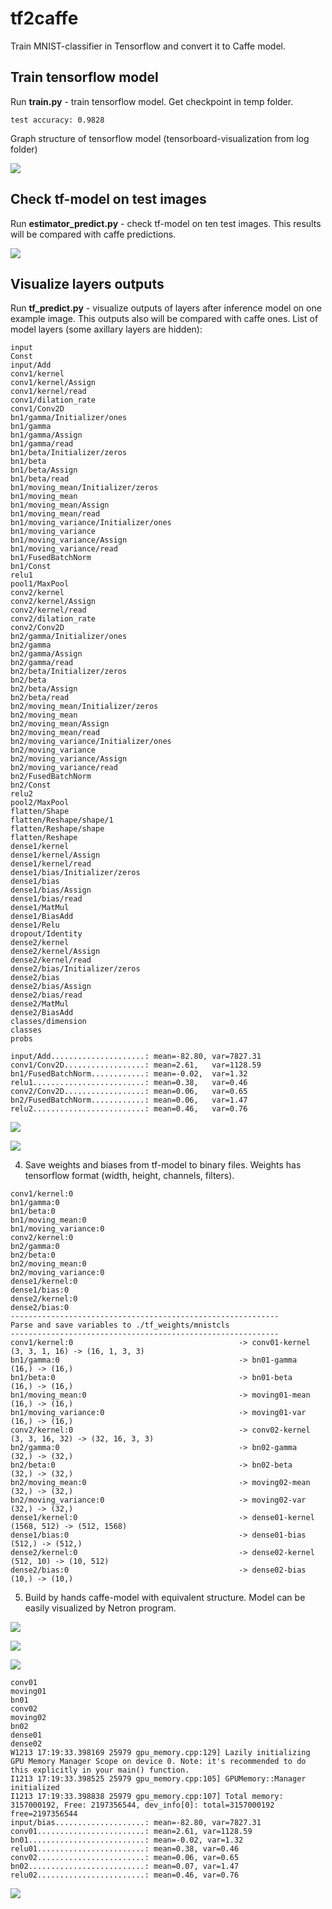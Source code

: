 # tf2caffe
Train MNIST-classifier in Tensorflow and convert it to Caffe model.

## Train tensorflow model

Run **train.py** - train tensorflow model. Get checkpoint in temp folder.

```
test accuracy: 0.9828
```

Graph structure of tensorflow model (tensorboard-visualization  from log folder)

![](./imgs/mnistcls/tb-loss.png)

## Check tf-model on test images

Run **estimator_predict.py** - check tf-model on ten test images. This results will be compared with caffe predictions.

![](imgs/mnistcls/tf/res10.png)

## Visualize layers outputs

Run **tf_predict.py** - visualize outputs of layers after inference model on one example image. This outputs also will be compared with caffe ones.
List of model layers (some axillary layers are hidden):

```
input
Const
input/Add
conv1/kernel
conv1/kernel/Assign
conv1/kernel/read
conv1/dilation_rate
conv1/Conv2D
bn1/gamma/Initializer/ones
bn1/gamma
bn1/gamma/Assign
bn1/gamma/read
bn1/beta/Initializer/zeros
bn1/beta
bn1/beta/Assign
bn1/beta/read
bn1/moving_mean/Initializer/zeros
bn1/moving_mean
bn1/moving_mean/Assign
bn1/moving_mean/read
bn1/moving_variance/Initializer/ones
bn1/moving_variance
bn1/moving_variance/Assign
bn1/moving_variance/read
bn1/FusedBatchNorm
bn1/Const
relu1
pool1/MaxPool
conv2/kernel
conv2/kernel/Assign
conv2/kernel/read
conv2/dilation_rate
conv2/Conv2D
bn2/gamma/Initializer/ones
bn2/gamma
bn2/gamma/Assign
bn2/gamma/read
bn2/beta/Initializer/zeros
bn2/beta
bn2/beta/Assign
bn2/beta/read
bn2/moving_mean/Initializer/zeros
bn2/moving_mean
bn2/moving_mean/Assign
bn2/moving_mean/read
bn2/moving_variance/Initializer/ones
bn2/moving_variance
bn2/moving_variance/Assign
bn2/moving_variance/read
bn2/FusedBatchNorm
bn2/Const
relu2
pool2/MaxPool
flatten/Shape
flatten/Reshape/shape/1
flatten/Reshape/shape
flatten/Reshape
dense1/kernel
dense1/kernel/Assign
dense1/kernel/read
dense1/bias/Initializer/zeros
dense1/bias
dense1/bias/Assign
dense1/bias/read
dense1/MatMul
dense1/BiasAdd
dense1/Relu
dropout/Identity
dense2/kernel
dense2/kernel/Assign
dense2/kernel/read
dense2/bias/Initializer/zeros
dense2/bias
dense2/bias/Assign
dense2/bias/read
dense2/MatMul
dense2/BiasAdd
classes/dimension
classes
probs

input/Add.....................: mean=-82.80, var=7827.31
conv1/Conv2D..................: mean=2.61,   var=1128.59
bn1/FusedBatchNorm............: mean=-0.02,  var=1.32
relu1.........................: mean=0.38,   var=0.46
conv2/Conv2D..................: mean=0.06,   var=0.65
bn2/FusedBatchNorm............: mean=0.06,   var=1.47
relu2.........................: mean=0.46,   var=0.76
```

![](imgs/mnistcls/tf/convs.png)

![](imgs/mnistcls/tf/denses.png)

4. Save weights and biases from tf-model to binary files. Weights has tensorflow format (width, height, channels, filters).

```
conv1/kernel:0
bn1/gamma:0
bn1/beta:0
bn1/moving_mean:0
bn1/moving_variance:0
conv2/kernel:0
bn2/gamma:0
bn2/beta:0
bn2/moving_mean:0
bn2/moving_variance:0
dense1/kernel:0
dense1/bias:0
dense2/kernel:0
dense2/bias:0
------------------------------------------------------------
Parse and save variables to ./tf_weights/mnistcls
------------------------------------------------------------
conv1/kernel:0                                     -> conv01-kernel                                      (3, 3, 1, 16) -> (16, 1, 3, 3)
bn1/gamma:0                                        -> bn01-gamma                                         (16,) -> (16,)
bn1/beta:0                                         -> bn01-beta                                          (16,) -> (16,)
bn1/moving_mean:0                                  -> moving01-mean                                      (16,) -> (16,)
bn1/moving_variance:0                              -> moving01-var                                       (16,) -> (16,)
conv2/kernel:0                                     -> conv02-kernel                                      (3, 3, 16, 32) -> (32, 16, 3, 3)
bn2/gamma:0                                        -> bn02-gamma                                         (32,) -> (32,)
bn2/beta:0                                         -> bn02-beta                                          (32,) -> (32,)
bn2/moving_mean:0                                  -> moving02-mean                                      (32,) -> (32,)
bn2/moving_variance:0                              -> moving02-var                                       (32,) -> (32,)
dense1/kernel:0                                    -> dense01-kernel                                     (1568, 512) -> (512, 1568)
dense1/bias:0                                      -> dense01-bias                                       (512,) -> (512,)
dense2/kernel:0                                    -> dense02-kernel                                     (512, 10) -> (10, 512)
dense2/bias:0                                      -> dense02-bias                                       (10,) -> (10,)
```

5. Build by hands caffe-model with equivalent structure. Model can be easily visualized by Netron program.

![](./imgs/mnistcls/caffe-net.png)

![](imgs/mnistcls/caffe/convs.png)

![](imgs/mnistcls/caffe/denses.png)

```
conv01
moving01
bn01
conv02
moving02
bn02
dense01
dense02
W1213 17:19:33.398169 25979 gpu_memory.cpp:129] Lazily initializing GPU Memory Manager Scope on device 0. Note: it's recommended to do this explicitly in your main() function.
I1213 17:19:33.398525 25979 gpu_memory.cpp:105] GPUMemory::Manager initialized
I1213 17:19:33.398838 25979 gpu_memory.cpp:107] Total memory: 3157000192, Free: 2197356544, dev_info[0]: total=3157000192 free=2197356544
input/bias....................: mean=-82.80, var=7827.31
conv01........................: mean=2.61, var=1128.59
bn01..........................: mean=-0.02, var=1.32
relu01........................: mean=0.38, var=0.46
conv02........................: mean=0.06, var=0.65
bn02..........................: mean=0.07, var=1.47
relu02........................: mean=0.46, var=0.76
```

![](imgs/mnistcls/caffe/res10.png)